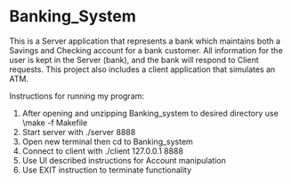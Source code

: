 # Banking_System
This is a Server application that represents a bank which maintains both a Savings and Checking account for a bank customer. All information for the user is kept in the Server (bank), and the bank will respond to Client requests. This project also includes a client application that simulates an ATM. 

Instructions for running my program:
1. After opening and unzipping Banking_system to desired directory use \make -f Makefile 
2. Start server with ./server 8888
3. Open new terminal then cd to Banking_system
4. Connect to client with ./client 127.0.0.1 8888
5. Use UI described  instructions for Account manipulation 
6. Use EXIT instruction to terminate functionality
